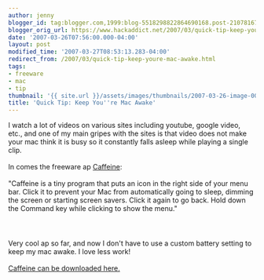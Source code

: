 ```yaml
---
author: jenny
blogger_id: tag:blogger.com,1999:blog-5518298822864690168.post-2107816783820745801
blogger_orig_url: https://www.hackaddict.net/2007/03/quick-tip-keep-youre-mac-awake.html
date: '2007-03-26T07:56:00.000-04:00'
layout: post
modified_time: '2007-03-27T08:53:13.283-04:00'
redirect_from: /2007/03/quick-tip-keep-youre-mac-awake.html
tags:
- freeware
- mac
- tip
thumbnail: '{{ site.url }}/assets/images/thumbnails/2007-03-26-image-0000.jpg'
title: 'Quick Tip: Keep You''re Mac Awake'
---
```


I watch a lot of videos on various sites including youtube, google video, etc., and one of my main gripes with the sites is that video does not make your mac think it is busy so it constantly falls asleep while playing a single clip.<br /><br />In comes the freeware ap <a href="http://lightheadsw.com/caffeine/">Caffeine</a>:<br /><br />"Caffeine is a tiny program that puts an icon in the right side of your menu bar. Click it to prevent your Mac from automatically going to sleep, dimming the screen or starting screen savers. Click it again to go back. Hold down the Command key while clicking to show the menu."<br /><a onblur="try {parent.deselectBloggerImageGracefully();} catch(e) {}" href="http://bp1.blogger.com/_Gj3xvk4ycVs/Rge3BfFv2iI/AAAAAAAAAKQ/f0tFqXlmY7o/s1600-h/ishot-3.jpg"><img style="margin: 0px auto 10px; display: block; text-align: center; cursor: pointer;" src="http://bp1.blogger.com/_Gj3xvk4ycVs/Rge3BfFv2iI/AAAAAAAAAKQ/f0tFqXlmY7o/s200/ishot-3.jpg" alt="" id="BLOGGER_PHOTO_ID_5046203143645288994" border="0" /></a><br /><a onblur="try {parent.deselectBloggerImageGracefully();} catch(e) {}" href="http://bp1.blogger.com/_Gj3xvk4ycVs/Rge3JfFv2jI/AAAAAAAAAKY/kl-T5aMo5wE/s1600-h/ishot-2.jpg"><img style="margin: 0px auto 10px; display: block; text-align: center; cursor: pointer;" src="http://bp1.blogger.com/_Gj3xvk4ycVs/Rge3JfFv2jI/AAAAAAAAAKY/kl-T5aMo5wE/s200/ishot-2.jpg" alt="" id="BLOGGER_PHOTO_ID_5046203281084242482" border="0" /></a><br />Very cool ap so far, and now I don't have to use a custom battery setting to keep my mac awake.  I love less work!<br /><br /><a href="http://lightheadsw.com/caffeine/">Caffeine can be downloaded here.</a>